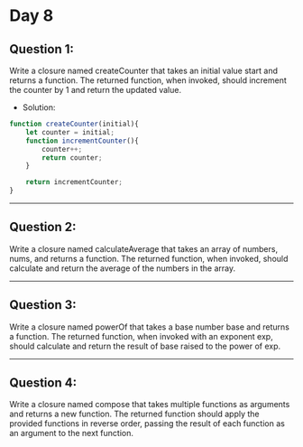 <h1>Day 8</h1>


## Question 1:

Write a closure named createCounter that takes an initial value start and returns a function. 
The returned function, when invoked, should increment the counter by 1 and return the updated value.

- Solution:

```javascript
function createCounter(initial){
    let counter = initial;
    function incrementCounter(){
        counter++;
        return counter;
    }

    return incrementCounter;
}
```
-------------------------------------------------------------------
## Question 2:

Write a closure named calculateAverage that takes an array of numbers, nums, and returns a function. 
The returned function, when invoked, should calculate and return the average of the numbers in the array.

-------------------------------------------------------------------
## Question 3: 

Write a closure named powerOf that takes a base number base and returns a function. 
The returned function, when invoked with an exponent exp, should calculate and return the result of base raised to the power of exp.

-------------------------------------------------------------------
## Question 4: 

Write a closure named compose that takes multiple functions as arguments and returns a new function. 
The returned function should apply the provided functions in reverse order, passing the result of each function as an argument to the next function.
